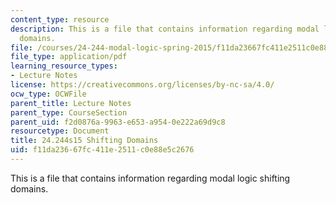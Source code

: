 ```yaml
---
content_type: resource
description: This is a file that contains information regarding modal logic shifting
  domains.
file: /courses/24-244-modal-logic-spring-2015/f11da23667fc411e2511c0e88e5c2676_MIT24_244S15_Shifting.pdf
file_type: application/pdf
learning_resource_types:
- Lecture Notes
license: https://creativecommons.org/licenses/by-nc-sa/4.0/
ocw_type: OCWFile
parent_title: Lecture Notes
parent_type: CourseSection
parent_uid: f2d0876a-9963-e653-a954-0e222a69d9c8
resourcetype: Document
title: 24.244s15 Shifting Domains
uid: f11da236-67fc-411e-2511-c0e88e5c2676
---
```

This is a file that contains information regarding modal logic shifting domains.